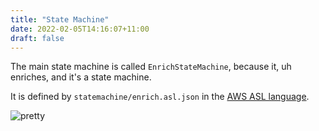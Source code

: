 ```yaml
---
title: "State Machine"
date: 2022-02-05T14:16:07+11:00
draft: false
---
```


The main state machine is called `EnrichStateMachine`, because it, uh enriches, and it's a state machine.

It is defined by `statemachine/enrich.asl.json` in the [AWS ASL language](https://docs.aws.amazon.com/step-functions/latest/dg/concepts-amazon-states-language.html).

![pretty](statemachine.png)
